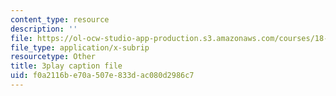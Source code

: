 ```yaml
---
content_type: resource
description: ''
file: https://ol-ocw-studio-app-production.s3.amazonaws.com/courses/18-02-multivariable-calculus-fall-2007/f0a2116be70a507e833dac080d2986c7_0D4BbCa4gHo.vtt
file_type: application/x-subrip
resourcetype: Other
title: 3play caption file
uid: f0a2116b-e70a-507e-833d-ac080d2986c7
---
```

